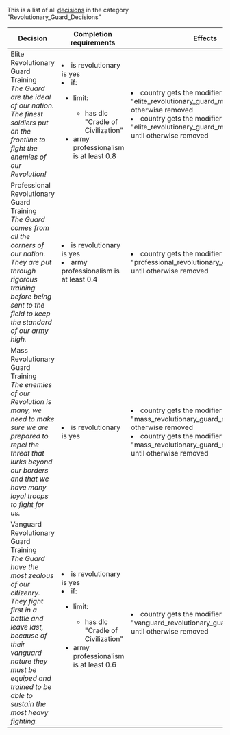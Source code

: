 This is a list of all [decisions](decisions.md) in the category "Revolutionary_Guard_Decisions"

| Decision | Completion requirements | Effects | Requirements to appear |
| ----- | ------ | ----- | ------ |
| <a name="elite_revolutionary_guard">Elite Revolutionary Guard Training</a><br />*The Guard are the ideal of our nation. The finest soldiers put on the frontline to fight the enemies of our Revolution!* | <li>is revolutionary is yes</li><li>if:</li><ul><li>limit:</li><ul><li>has dlc "Cradle of Civilization"</li></ul><li>army professionalism is at least 0.8</li></ul> | <li>country gets the modifier "elite_revolutionary_guard_modifier" until otherwise removed</li><li>country gets the modifier "elite_revolutionary_guard_modifier_country" until otherwise removed</li> | <li>is revolutionary is yes</li><li>None of the following:</li><ul><li>has country modifier elite_revolutionary_guard_modifier</li></ul><li>has dlc "Emperor"</li> |
| <a name="professional_revolutionary_guard">Professional Revolutionary Guard Training</a><br />*The Guard comes from all the corners of our nation. They are put through rigorous training before being sent to the field to keep the standard of our army high.* | <li>is revolutionary is yes</li><li>army professionalism is at least 0.4</li> | <li>country gets the modifier "professional_revolutionary_guard_modifier" until otherwise removed</li> | <li>has dlc "Cradle of Civilization"</li><li>has dlc  "Emperor"</li><li>is revolutionary is yes</li><li>None of the following:</li><ul><li>has country modifier professional_revolutionary_guard_modifier</li></ul> |
| <a name="mass_revolutionary_guard">Mass Revolutionary Guard Training</a><br />*The enemies of our Revolution is many, we need to make sure we are prepared to repel the threat that lurks beyond our borders and that we have many loyal troops to fight for us.* | <li>is revolutionary is yes</li> | <li>country gets the modifier "mass_revolutionary_guard_modifier" until otherwise removed</li><li>country gets the modifier "mass_revolutionary_guard_modifier_country" until otherwise removed</li> | <li>has dlc "Cradle of Civilization"</li><li>has dlc  "Emperor"</li><li>is revolutionary is yes</li><li>None of the following:</li><ul><li>has country modifier mass_revolutionary_guard_modifier</li></ul> |
| <a name="vanguard_revolutionary_guard">Vanguard Revolutionary Guard Training</a><br />*The Guard have the most zealous of our citizenry. They fight first in a battle and leave last, because of their vanguard nature they must be equiped and trained to be able to sustain the most heavy fighting.* | <li>is revolutionary is yes</li><li>if:</li><ul><li>limit:</li><ul><li>has dlc "Cradle of Civilization"</li></ul><li>army professionalism is at least 0.6</li></ul> | <li>country gets the modifier "vanguard_revolutionary_guard_modifier" until otherwise removed</li> | <li>is revolutionary is yes</li><li>None of the following:</li><ul><li>has country modifier vanguard_revolutionary_guard_modifier</li></ul><li>has dlc "Emperor"</li> |
